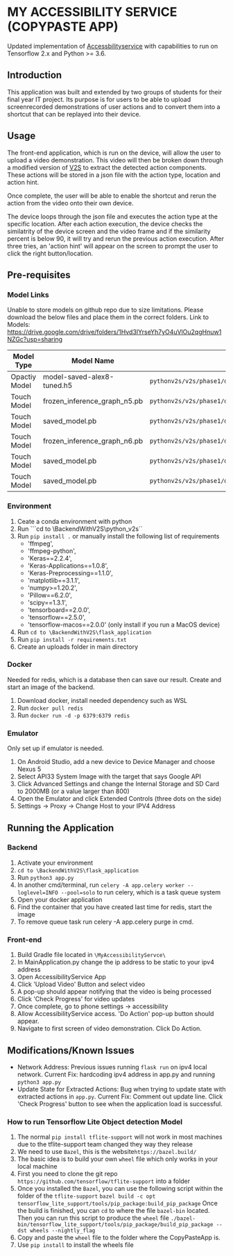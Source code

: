 # MY ACCESSIBILITY SERVICE (COPYPASTE APP)

Updated implementation of [Accessbilityservice](https://gitlab.com/cheefengcheong/accessibilityservice/-/tree/master/BackendWithV2S/flask_application) with capabilities to run on Tensorflow 2.x and Python >= 3.6. 

## Introduction
This application was built and extended by two groups of students for their final year IT project. 
Its purpose is for users to be able to upload screenrecorded demonstrations of user actions and to convert them into a shortcut that can be replayed into their device. 

## Usage
The front-end application, which is run on the device, will allow the user to upload a video demonstration. This video will then be broken down through a modified version of [V2S](https://gitlab.com/SEMERU-Code-Public/Android/video2scenario/-/tree/master/python_v2s) to extract the detected action components. These actions will be stored in a json file with the action type, location and action hint. 

Once complete, the user will be able to enable the shortcut and rerun the action from the video onto their own device. 

The device loops through the json file and executes the action type at the specific location. After each action execution, the device checks the similatrity of the device screen and the video frame and if the similarity percent is below 90, it will try and rerun the previous action execution. After three tries, an 'action hint' will appear on the screen to prompt the user to click the right button/location. 

## Pre-requisites

### Model Links
Unable to store models on github repo due to size limitations. Please download the below files and place them in the correct folders. 
Link to Models: https://drive.google.com/drive/folders/1Hvd3IYrseYh7yO4uVlOu2qgHnuw1NZGc?usp=sharing

Model Type | Model Name | Location | 
--- | --- | --- |
Opactiy Model | model-saved-alex8-tuned.h5 | ```pythonv2s/v2s/phase1/detection/opacity_model/``` | 
Touch Model | frozen_inference_graph_n5.pb | ```pythonv2s/v2s/phase1/detection/touch_model/saved_model_n5/``` | 
Touch Model | saved_model.pb | ```pythonv2s/v2s/phase1/detection/touch_model/saved_model_n5/``` | 
Touch Model | frozen_inference_graph_n6.pb | ```pythonv2s/v2s/phase1/detection/touch_model/saved_model_n6p/``` | 
Touch Model | saved_model.pb | ```pythonv2s/v2s/phase1/detection/touch_model/saved_model_n6/``` | 
Touch Model | saved_model.pb | ```pythonv2s/v2s/phase1/detection/touch_model/saved_model_n7/``` | 

### Environment
1. Ceate a conda environment with python
2. Run ```cd to \BackendWithV2S\python_v2s``
3. Run ```pip install .``` or manually install the following list of requirements 
    - 'ffmpeg',
    - 'ffmpeg-python',
    - 'Keras==2.2.4',
    - 'Keras-Applications==1.0.8',
    - 'Keras-Preprocessing==1.1.0',
    - 'matplotlib==3.1.1',
    - 'numpy>=1.20.2',
    - 'Pillow==6.2.0',
    - 'scipy==1.3.1',
    - 'tensorboard==2.0.0',
    - 'tensorflow==2.5.0',
    - 'tensorflow-macos==2.0.0' (only install if you run a MacOS device)
4. Run ```cd to \BackendWithV2S\flask_application```
5. Run ```pip install -r requirements.txt```
6. Create an uploads folder in main directory 

### Docker
Needed for redis, which is a database then can save our result. Create and start an image of the backend. 
1. Download docker, install needed dependency such as WSL
2. Run ```docker pull redis```
3. Run ```docker run -d -p 6379:6379 redis```

### Emulator
Only set up if emulator is needed. 
1. On Android Studio, add a new device to Device Manager and choose Nexus 5
2. Select API33 System Image with the target that says Google API
3. Click Advanced Settings and change the Internal Storage and SD Card to 2000MB (or a value larger than 800) 
4. Open the Emulator and click Extended Controls (three dots on the side)
5. Settings -> Proxy -> Change Host to your IPV4 Address 

## Running the Application 
### Backend
1. Activate your environment
2. ```cd to \BackendWithV2S\flask_application```
3. Run ```python3 app.py```
4. In another cmd/terminal, run ```celery -A app.celery worker --loglevel=INFO --pool=solo``` to run celery, which is a task queue system
4. Open your docker application
5. Find the container that you have created last time for redis, start the image
6. To remove queue task run celery -A app.celery purge in cmd.

### Front-end
1. Build Gradle file located in ```\MyAccessibilityServce\```
2. In MainApplication.py change the ip address to be static to your ipv4 address
3. Open AccessibilityService App
4. Click 'Upload Video' Button and select video
5. A pop-up should appear notifying that the video is being processed
6. Click 'Check Progress' for video updates
7. Once complete, go to phone settings -> accessibility
8. Allow AccessibilityService access. 'Do Action' pop-up button should appear. 
9. Navigate to first screen of video demonstration. Click Do Action. 

## Modifications/Known Issues
* Network Address: Previous issues running ```flask run``` on ipv4 local network. Current Fix: hardcoding ipv4 address in app.py and running ```python3 app.py```
* Update State for Extracted Actions: Bug when trying to update state with extracted actions in ```app.py```. Current Fix: Comment out update line. Click 'Check Progress' button to see when the application load is successful. 

### How to run Tensorflow Lite Object detection Model
1. The normal ```pip install tflite-support``` will not work in most machines due to the tflite-support team changed they way they release
2. We need to use ```Bazel```, this is the website```https://bazel.build/```
3. The basic idea is to build your own ```wheel``` file which only works in your local machine
4. First you need to clone the git repo ```https://github.com/tensorflow/tflite-support``` into a folder
5. Once you installed the ```Bazel```, you can use the following script within the folder of the ```tflite-support```
```bazel build -c opt tensorflow_lite_support/tools/pip_package:build_pip_package```
Once the build is finished, you can ```cd``` to where the file ```bazel-bin``` located.
Then you can run this script to produce the ```wheel``` file 
```./bazel-bin/tensorflow_lite_support/tools/pip_package/build_pip_package --dst wheels --nightly_flag```
6. Copy and paste the ```wheel``` file to the folder where the CopyPasteApp is.
7. Use ```pip install``` to install the wheels file

